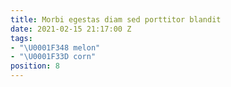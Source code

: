 ```yaml
---
title: Morbi egestas diam sed porttitor blandit
date: 2021-02-15 21:17:00 Z
tags:
- "\U0001F348 melon"
- "\U0001F33D corn"
position: 8
---
```


